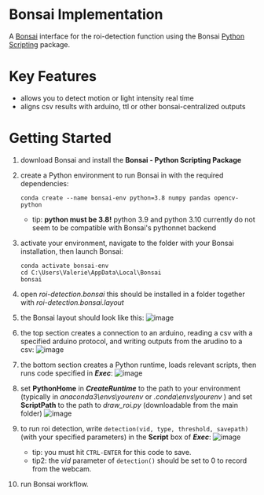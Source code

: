 # Bonsai Implementation
A [Bonsai](https://bonsai-rx.org/) interface for the roi-detection function using the Bonsai [Python Scripting](https://bonsai-rx.org/python-scripting/) package. 

# Key Features
- allows you to detect motion or light intensity real time
- aligns csv results with arduino, ttl or other bonsai-centralized outputs

# Getting Started
1. download Bonsai and install the **Bonsai - Python Scripting Package**
2. create a Python environment to run Bonsai in with the required dependencies:
   ```
   conda create --name bonsai-env python=3.8 numpy pandas opencv-python
   ```
   - tip: **python must be 3.8!** python 3.9 and python 3.10 currently do not seem to be compatible with Bonsai's pythonnet backend
4. activate your environment, navigate to the folder with your Bonsai installation, then launch Bonsai:
   ```
   conda activate bonsai-env
   cd C:\Users\Valerie\AppData\Local\Bonsai
   bonsai
   ```
5. open _roi-detection.bonsai_ this should be installed in a folder together with _roi-detection.bonsai.layout_
6. the Bonsai layout should look like this: 
  ![image](https://github.com/vtsai881/roi-detections/assets/87097162/4546e48b-d0b3-4fcb-a254-de62c2e92f27)

7. the top section creates a connection to an arduino, reading a csv with a specified arduino protocol, and writing outputs from the arudino to a csv:
   ![image](https://github.com/vtsai881/roi-detections/assets/87097162/34557fa3-52a2-4e5c-bd9e-c2086f70a182)
8. the bottom section creates a Python runtime, loads relevant scripts, then runs code specified in  **_Exec_**:
  ![image](https://github.com/vtsai881/roi-detections/assets/87097162/10c5143c-8d0b-4056-9fe0-2d1e7858cbb9)
9. set **PythonHome** in **_CreateRuntime_** to the path to your environment (typically in _anaconda3\envs\yourenv_ or _.conda\envs\yourenv_ ) and set **ScriptPath** to the path to _draw_roi.py_ (downloadable from the main folder) 
   ![image](https://github.com/vtsai881/roi-detections/assets/87097162/0345e697-31a4-479c-8a48-cef5e8edc8ad)
10. to run roi detection, write `detection(vid, type, threshold, savepath)` (with your specified parameters) in the **Script** box of **_Exec_**:
    ![image](https://github.com/vtsai881/roi-detections/assets/87097162/5e61465e-6f5a-4f5d-9087-9128b4e2a93b)
    - tip: you must hit `CTRL-ENTER` for this code to save.
    - tip2: the _vid_ parameter of `detection()` should be set to 0 to record from the webcam.
11. run Bonsai workflow.
